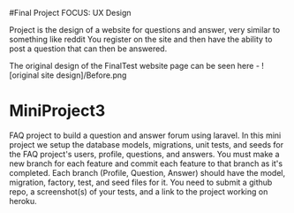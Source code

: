 #Final Project
FOCUS: UX Design

Project is the design of a website for questions and answer, very similar to something like reddit
You register on the site and then have the ability to post a question that can then be answered. 

The original design of the FinalTest website page can be seen here - ![original site design]/Before.png




# MiniProject3
FAQ project to build a question and answer forum using laravel.
In this mini project we setup the database models, migrations, unit tests, and seeds for the FAQ project's users, profile,
questions, and answers. You must make a new branch for each feature and commit each feature to that branch as it's completed.
Each branch (Profile, Question, Answer) should have the model, migration, factory, test, and seed files for it. You need to submit a github repo, a screenshot(s) of your tests, and a link to the project working on heroku. 
